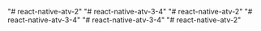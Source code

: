 "# react-native-atv-2" 
"# react-native-atv-3-4" 
"# react-native-atv-2" 
"# react-native-atv-3-4" 
"# react-native-atv-3-4" 
"# react-native-atv-2" 

